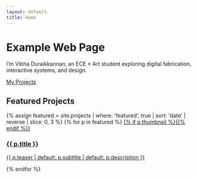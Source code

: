 ```yaml
---
layout: default
title: Home
---
```


<div class="hero">
  <h1>Example Web Page</h1>
  <p>I’m Vibha Duraikkannan, an ECE × Art student exploring digital fabrication, interactive systems, and design.</p>
  <a class="btn" href="{{ '/projects/' | relative_url }}">My Projects</a>
</div>

## Featured Projects

<div class="grid">
{% assign featured = site.projects | where: 'featured', true | sort: 'date' | reverse | slice: 0, 3 %}
{% for p in featured %}
  <a class="card" href="{{ p.url | relative_url }}">
    {% if p.thumbnail %}<img src="{{ p.thumbnail | relative_url }}" alt="">{{% endif %}}
    <div class="pad">
      <h3>{{ p.title }}</h3>
      <p>{{ p.teaser | default: p.subtitle | default: p.description }}</p>
    </div>
  </a>
{% endfor %}
</div>
